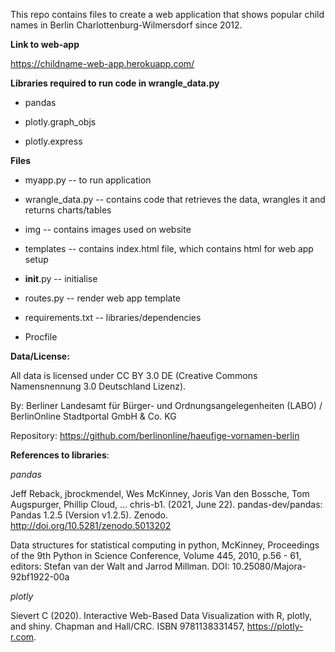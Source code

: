 This repo contains files to create a web application that shows popular child names in Berlin Charlottenburg-Wilmersdorf since 2012.

**Link to web-app**

https://childname-web-app.herokuapp.com/


**Libraries required to run code in wrangle_data.py**

* pandas

* plotly.graph_objs

* plotly.express


**Files**

* myapp.py -- to run application

* wrangle_data.py -- contains code that retrieves the data, wrangles it  and returns charts/tables

* img -- contains images used on website

* templates -- contains index.html file, which contains html for web app setup

* __init__.py -- initialise

* routes.py -- render web app template

* requirements.txt -- libraries/dependencies

* Procfile


**Data/License:**

All data is licensed under CC BY 3.0 DE (Creative Commons Namensnennung 3.0 Deutschland Lizenz).

By: Berliner Landesamt für Bürger- und Ordnungsangelegenheiten (LABO) / BerlinOnline Stadtportal GmbH & Co. KG

Repository: https://github.com/berlinonline/haeufige-vornamen-berlin

**References to libraries**:

*pandas*

Jeff Reback, jbrockmendel, Wes McKinney, Joris Van den Bossche, Tom Augspurger, Phillip Cloud, … chris-b1. (2021, June 22). pandas-dev/pandas: Pandas 1.2.5 (Version v1.2.5). Zenodo. http://doi.org/10.5281/zenodo.5013202

Data structures for statistical computing in python, McKinney, Proceedings of the 9th Python in Science Conference, Volume 445, 2010, p.56 - 61, editors: Stefan van der Walt and Jarrod Millman. DOI: 10.25080/Majora-92bf1922-00a

*plotly*

Sievert C (2020). Interactive Web-Based Data Visualization with R, plotly, and shiny. Chapman and Hall/CRC. ISBN 9781138331457, https://plotly-r.com.
